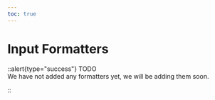 ```yaml
---
toc: true
---
```


# Input Formatters

::alert{type="success"}
TODO   
We have not added any formatters yet, we will be adding them soon.

::